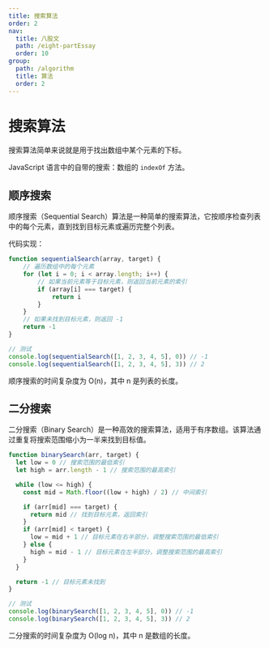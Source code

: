 ```yaml
---
title: 搜索算法
order: 2
nav:
  title: 八股文
  path: /eight-partEssay
  order: 10
group:
  path: /algorithm
  title: 算法
  order: 2
---
```



搜索算法
===

搜索算法简单来说就是用于找出数组中某个元素的下标。

JavaScript 语言中的自带的搜索：数组的 `indexOf` 方法。

## 顺序搜索

顺序搜索（Sequential Search）算法是一种简单的搜索算法，它按顺序检查列表中的每个元素，直到找到目标元素或遍历完整个列表。

代码实现：

```js
function sequentialSearch(array, target) {
    // 遍历数组中的每个元素
    for (let i = 0; i < array.length; i++) {
        // 如果当前元素等于目标元素，则返回当前元素的索引
        if (array[i] === target) {
            return i
        }
    }
    // 如果未找到目标元素，则返回 -1
    return -1
}

// 测试
console.log(sequentialSearch([1, 2, 3, 4, 5], 0)) // -1
console.log(sequentialSearch([1, 2, 3, 4, 5], 3)) // 2
```

顺序搜索的时间复杂度为 O(n)，其中 n 是列表的长度。

## 二分搜索

二分搜索（Binary Search）是一种高效的搜索算法，适用于有序数组。该算法通过重复将搜索范围缩小为一半来找到目标值。

```js
function binarySearch(arr, target) {
  let low = 0 // 搜索范围的最低索引
  let high = arr.length - 1 // 搜索范围的最高索引

  while (low <= high) {
    const mid = Math.floor((low + high) / 2) // 中间索引

    if (arr[mid] === target) {
      return mid // 找到目标元素，返回索引
    }
    if (arr[mid] < target) {
      low = mid + 1 // 目标元素在右半部分，调整搜索范围的最低索引
    } else {
      high = mid - 1 // 目标元素在左半部分，调整搜索范围的最高索引
    }
  }

  return -1 // 目标元素未找到
}

// 测试
console.log(binarySearch([1, 2, 3, 4, 5], 0)) // -1
console.log(binarySearch([1, 2, 3, 4, 5], 3)) // 2
```

二分搜索的时间复杂度为 O(log n)，其中 n 是数组的长度。
